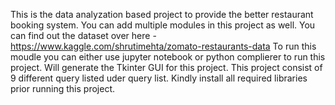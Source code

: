 This is the data analyzation based project to provide the better restaurant booking system.
You can add multiple modules in this project as well.
You can find out the dataset over here - https://www.kaggle.com/shrutimehta/zomato-restaurants-data
To run this moudle you can either use jupyter notebook or python complierer to run this project.
Will generate the Tkinter GUI for this project.
This project consist of 9 different query listed uder query list.
Kindly install all required libraries prior running this project.
